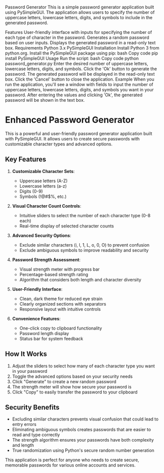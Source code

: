 Password Generator
This is a simple password generator application built using PySimpleGUI. The application allows users to specify the number of uppercase letters, lowercase letters, digits, and symbols to include in the generated password.

Features
User-friendly interface with inputs for specifying the number of each type of character in the password.
Generates a random password based on user inputs.
Displays the generated password in a read-only text box.
Requirements
Python 3.x
PySimpleGUI
Installation
Install Python 3 from python.org.
Install the PySimpleGUI package using pip:
bash
Copy code
pip install PySimpleGUI
Usage
Run the script:
bash
Copy code
python password_generator.py
Enter the desired number of uppercase letters, lowercase letters, digits, and symbols.
Click the 'Ok' button to generate the password.
The generated password will be displayed in the read-only text box.
Click the 'Cancel' button to close the application.
Example
When you run the application, you'll see a window with fields to input the number of uppercase letters, lowercase letters, digits, and symbols you want in your password. After entering the values and clicking 'Ok', the generated password will be shown in the text box.


# Enhanced Password Generator

This is a powerful and user-friendly password generator application built with PySimpleGUI. It allows users to create secure passwords with customizable character types and advanced options.

## Key Features

1. **Customizable Character Sets**:
   - Uppercase letters (A-Z)
   - Lowercase letters (a-z)
   - Digits (0-9)
   - Symbols (!@#$%, etc.)

2. **Visual Character Count Controls**:
   - Intuitive sliders to select the number of each character type (0-8 each)
   - Real-time display of selected character counts

3. **Advanced Security Options**:
   - Exclude similar characters (i, l, 1, L, o, 0, O) to prevent confusion
   - Exclude ambiguous symbols to improve readability and security

4. **Password Strength Assessment**:
   - Visual strength meter with progress bar
   - Percentage-based strength rating
   - Algorithm that considers both length and character diversity

5. **User-Friendly Interface**:
   - Clean, dark theme for reduced eye strain
   - Clearly organized sections with separators
   - Responsive layout with intuitive controls

6. **Convenience Features**:
   - One-click copy to clipboard functionality
   - Password length display
   - Status bar for system feedback

## How It Works

1. Adjust the sliders to select how many of each character type you want in your password
2. Toggle the advanced options based on your security needs
3. Click "Generate" to create a new random password
4. The strength meter will show how secure your password is
5. Click "Copy" to easily transfer the password to your clipboard

## Security Benefits

- Excluding similar characters prevents visual confusion that could lead to entry errors
- Eliminating ambiguous symbols creates passwords that are easier to read and type correctly
- The strength algorithm ensures your passwords have both complexity and length
- True randomization using Python's secure random number generation

This application is perfect for anyone who needs to create secure, memorable passwords for various online accounts and services.
